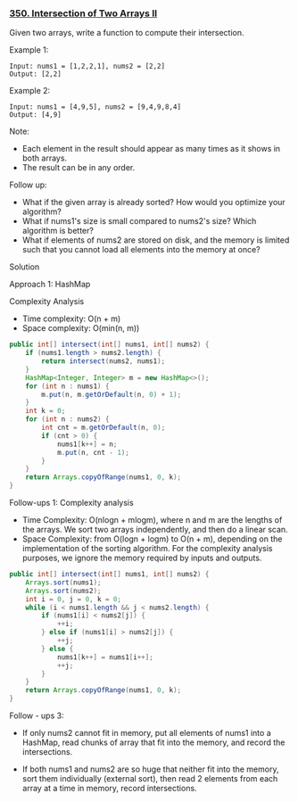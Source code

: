 ### [350. Intersection of Two Arrays II](https://leetcode.com/problems/intersection-of-two-arrays-ii/)

Given two arrays, write a function to compute their intersection.

Example 1:
```
Input: nums1 = [1,2,2,1], nums2 = [2,2]
Output: [2,2]
```
Example 2:
```
Input: nums1 = [4,9,5], nums2 = [9,4,9,8,4]
Output: [4,9]
```
Note:

- Each element in the result should appear as many times as it shows in both arrays.
- The result can be in any order.

Follow up:

- What if the given array is already sorted? How would you optimize your algorithm?
- What if nums1's size is small compared to nums2's size? Which algorithm is better?
- What if elements of nums2 are stored on disk, and the memory is limited such that you cannot load all elements into the memory at once?

Solution

Approach 1: HashMap

Complexity Analysis
- Time complexity: O(n + m)
- Space complexity: O(min(n, m))
```java
public int[] intersect(int[] nums1, int[] nums2) {
    if (nums1.length > nums2.length) {
        return intersect(nums2, nums1);
    }
    HashMap<Integer, Integer> m = new HashMap<>();
    for (int n : nums1) {
        m.put(n, m.getOrDefault(n, 0) + 1);
    }
    int k = 0;
    for (int n : nums2) {
        int cnt = m.getOrDefault(n, 0);
        if (cnt > 0) {
            nums1[k++] = n;
            m.put(n, cnt - 1);
        }
    }
    return Arrays.copyOfRange(nums1, 0, k);
}
```
Follow-ups 1:
Complexity analysis
- Time Complexity: O(nlogn + mlogm), where n and m are the lengths of the arrays. We sort two arrays independently, and then do a linear scan.
- Space Complexity: from O(logn + logm) to O(n + m), depending on the implementation of the sorting algorithm. For the complexity analysis purposes, we ignore the memory required by inputs and outputs.




```java
public int[] intersect(int[] nums1, int[] nums2) {
    Arrays.sort(nums1);
    Arrays.sort(nums2);
    int i = 0, j = 0, k = 0;
    while (i < nums1.length && j < nums2.length) {
        if (nums1[i] < nums2[j]) {
            ++i;
        } else if (nums1[i] > nums2[j]) {
            ++j;
        } else {
            nums1[k++] = nums1[i++];
            ++j;
        }
    }
    return Arrays.copyOfRange(nums1, 0, k);
}
```

Follow - ups 3:
- If only nums2 cannot fit in memory, put all elements of nums1 into a HashMap, read chunks of array that fit into the memory, and record the intersections.

- If both nums1 and nums2 are so huge that neither fit into the memory, sort them individually (external sort), then read 2 elements from each array at a time in memory, record intersections.
